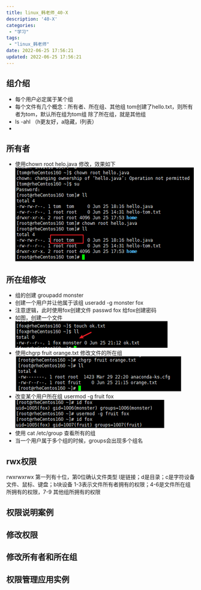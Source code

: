```yaml
---
title: linux_韩老师_40-X
description: '40-X'
categories:
 - "学习"
tags: 
 - "linux_韩老师"
date: 2022-06-25 17:56:21
updated: 2022-06-25 17:56:21
---
```


## 组介绍

- 每个用户必定属于某个组
- 每个文件有几个概念：所有者、所在组、其他组
  tom创建了hello.txt，则所有者为tom，默认所在组为tom组
  除了所在组，就是其他组
- ls -ahl  （h更友好，a隐藏，l列表）
- 

## 所有者

- 使用chown root helo.java 修改，效果如下
  ![image-20220625210209090](https://raw.githubusercontent.com/lwmfjc/lwmfjc.github.io.resource/main/img/image-20220625210209090.png)

## 所在组修改

- 组的创建
  groupadd monster
- 创建一个用户并让他属于该组
  useradd -g monster fox
- 注意逻辑，此时使用fox创建文件
  passwd fox 给fox创建密码
- 如图，创建一个文件
  ![image-20220625211309539](https://raw.githubusercontent.com/lwmfjc/lwmfjc.github.io.resource/main/img/image-20220625211309539.png)
- 使用chgrp fruit orange.txt
  修改文件的所在组
  ![image-20220625211606756](https://raw.githubusercontent.com/lwmfjc/lwmfjc.github.io.resource/main/img/image-20220625211606756.png)
- 改变某个用户所在组
  usermod -g fruit fox
  ![image-20220625211830725](https://raw.githubusercontent.com/lwmfjc/lwmfjc.github.io.resource/main/img/image-20220625211830725.png)
- 使用 cat /etc/group 查看所有的组
- 当一个用户属于多个组的时候，groups会出现多个组名

## rwx权限

rwxrwxrwx
第一列有十位，第0位确认文件类型
l是链接；d是目录；c是字符设备文件、鼠标、键盘；b块设备
1-3表示文件所有者拥有的权限；4-6是文件所在组所拥有的权限，7-9 其他组所拥有的权限



## 权限说明案例

## 修改权限

## 修改所有者和所在组

## 权限管理应用实例



